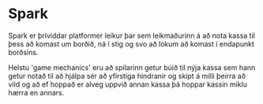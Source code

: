 # Spark

Spark er þrívíddar platformer leikur þar sem leikmaðurinn á að nota kassa til þess að komast um borðið, ná í stig
og svo að lokum að komast í endapunkt borðsins.  

Helstu 'game mechanics' eru að spilarinn getur búið til nýja kassa sem hann getur notað til að hjálpa
sér að yfirstíga hindranir og skipt á milli þeirra að vild og að ef hoppað er alveg uppvið annan kassa þá
hoppar kassin miklu hærra en annars.